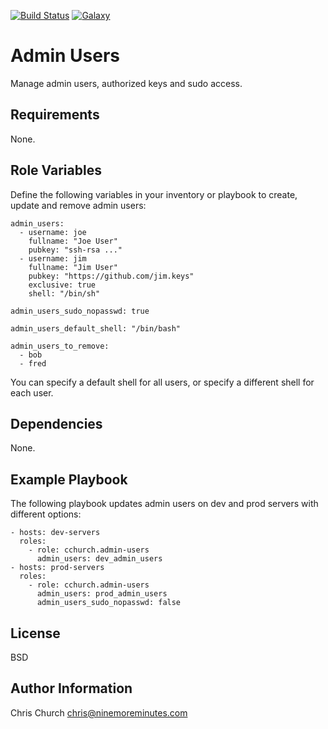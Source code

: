 [![Build Status](http://img.shields.io/travis/cchurch/ansible-role-admin-users.svg)](https://travis-ci.org/cchurch/ansible-role-admin-users)
[![Galaxy](http://img.shields.io/badge/galaxy-cchurch.admin--users-blue.svg)](https://galaxy.ansible.com/cchurch/admin-users/)

Admin Users
===========

Manage admin users, authorized keys and sudo access.

Requirements
------------

None.

Role Variables
--------------

Define the following variables in your inventory or playbook to create, update
and remove admin users:

    admin_users:
      - username: joe
        fullname: "Joe User"
        pubkey: "ssh-rsa ..."
      - username: jim
        fullname: "Jim User"
        pubkey: "https://github.com/jim.keys"
        exclusive: true
        shell: "/bin/sh"

    admin_users_sudo_nopasswd: true

    admin_users_default_shell: "/bin/bash"

    admin_users_to_remove:
      - bob
      - fred

You can specify a default shell for all users, or specify a different shell for
each user.

Dependencies
------------

None.

Example Playbook
----------------

The following playbook updates admin users on dev and prod servers with
different options:

    - hosts: dev-servers
      roles:
        - role: cchurch.admin-users
          admin_users: dev_admin_users
    - hosts: prod-servers
      roles:
        - role: cchurch.admin-users
          admin_users: prod_admin_users
          admin_users_sudo_nopasswd: false

License
-------

BSD

Author Information
------------------

Chris Church
chris@ninemoreminutes.com
